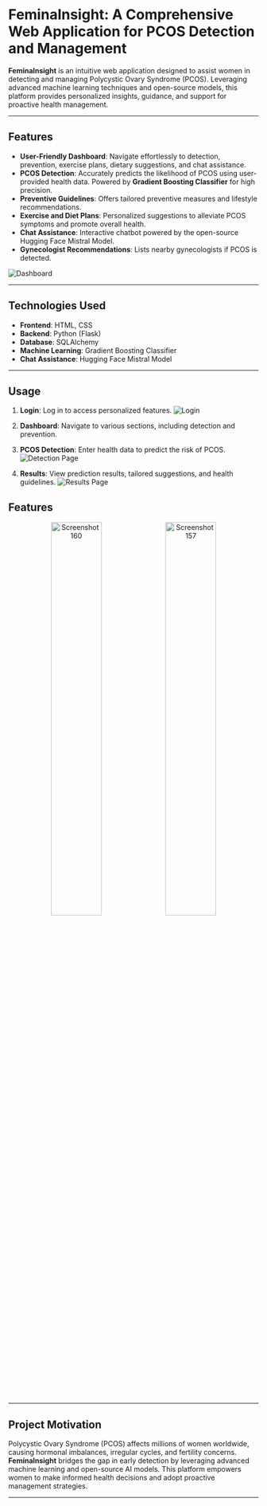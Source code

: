 # FeminaInsight: A Comprehensive Web Application for PCOS Detection and Management

**FeminaInsight** is an intuitive web application designed to assist women in detecting and managing Polycystic Ovary Syndrome (PCOS). Leveraging advanced machine learning techniques and open-source models, this platform provides personalized insights, guidance, and support for proactive health management.

---

## Features

- **User-Friendly Dashboard**: Navigate effortlessly to detection, prevention, exercise plans, dietary suggestions, and chat assistance.
- **PCOS Detection**: Accurately predicts the likelihood of PCOS using user-provided health data. Powered by **Gradient Boosting Classifier** for high precision.
- **Preventive Guidelines**: Offers tailored preventive measures and lifestyle recommendations.
- **Exercise and Diet Plans**: Personalized suggestions to alleviate PCOS symptoms and promote overall health.
- **Chat Assistance**: Interactive chatbot powered by the open-source Hugging Face Mistral Model.
- **Gynecologist Recommendations**: Lists nearby gynecologists if PCOS is detected.

![Dashboard](https://github.com/Kalamatha-Eshwari/FeminaInsight/assets/139895843/99e9c9fb-469c-4a30-9047-010b94b03b3d)

---

## Technologies Used

- **Frontend**: HTML, CSS
- **Backend**: Python (Flask)
- **Database**: SQLAlchemy
- **Machine Learning**: Gradient Boosting Classifier
- **Chat Assistance**: Hugging Face Mistral Model

---

## Usage

1. **Login**: 
   Log in to access personalized features.
   ![Login](https://github.com/Kalamatha-Eshwari/FeminaInsight/assets/139895843/fa53eaef-9932-4acb-8fe4-c22cdd8d1803)

2. **Dashboard**: 
   Navigate to various sections, including detection and prevention.

3. **PCOS Detection**: 
   Enter health data to predict the risk of PCOS.
   ![Detection Page](https://github.com/Kalamatha-Eshwari/FeminaInsight/assets/139895843/96734ae1-7765-46ba-af63-805f7f4e44c8)

4. **Results**: 
   View prediction results, tailored suggestions, and health guidelines.
   ![Results Page](https://github.com/Kalamatha-Eshwari/FeminaInsight/assets/139895843/cd9b7787-3935-4379-9f13-8bfd73ced708)

## Features

<div align="center">
  <img src="https://github.com/user-attachments/assets/f20e9f97-1496-4046-a2ee-0e82f1788e79" alt="Screenshot 160" width="45%" />
  <img src="https://github.com/user-attachments/assets/dd1f3299-12b1-4559-aab5-8f027de0b4c5" alt="Screenshot 157" width="45%" />
</div>



---

## Project Motivation

Polycystic Ovary Syndrome (PCOS) affects millions of women worldwide, causing hormonal imbalances, irregular cycles, and fertility concerns. **FeminaInsight** bridges the gap in early detection by leveraging advanced machine learning and open-source AI models. This platform empowers women to make informed health decisions and adopt proactive management strategies.

---

